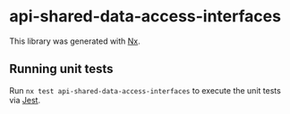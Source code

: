 # api-shared-data-access-interfaces

This library was generated with [Nx](https://nx.dev).

## Running unit tests

Run `nx test api-shared-data-access-interfaces` to execute the unit tests via [Jest](https://jestjs.io).
